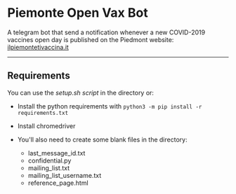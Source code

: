 # Piemonte Open Vax Bot  
A telegram bot that send a notification whenever a new COVID-2019 vaccines open day is published on the Piedmont website: [ilpiemontetivaccina.it](https://www.ilpiemontetivaccina.it/preadesione/#/)

---
## Requirements
You can use the *setup.sh script* in the directory or:

- Install the python requirements with ``python3 -m pip install -r requirements.txt``

- Install chromedriver

- You'll also need to create some blank files in the directory:
    - last_message_id.txt
    - confidential.py
    - mailing_list.txt
    - mailing_list_username.txt
    - reference_page.html  
